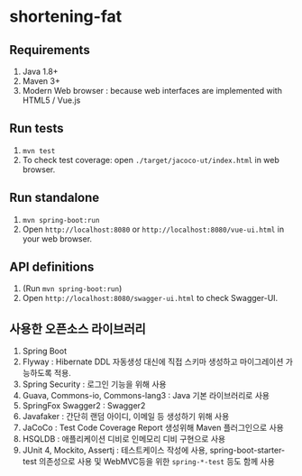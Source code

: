 # shortening-fat

## Requirements
1. Java 1.8+
1. Maven 3+
1. Modern Web browser : because web interfaces are implemented with HTML5 / Vue.js

## Run tests
1. `mvn test`
1. To check test coverage: open `./target/jacoco-ut/index.html` in web browser.

## Run standalone
1. `mvn spring-boot:run`
1. Open `http://localhost:8080` or `http://localhost:8080/vue-ui.html` in your web browser.

## API definitions
1. (Run `mvn spring-boot:run`)
1. Open `http://localhost:8080/swagger-ui.html` to check Swagger-UI.

## 사용한 오픈소스 라이브러리
1. Spring Boot
1. Flyway : Hibernate DDL 자동생성 대신에 직접 스키마 생성하고 마이그레이션 가능하도록 적용.
1. Spring Security : 로그인 기능을 위해 사용
1. Guava, Commons-io, Commons-lang3 : Java 기본 라이브러리로 사용
1. SpringFox Swagger2 : Swagger2 
1. Javafaker : 간단히 랜덤 아이디, 이메일 등 생성하기 위해 사용
1. JaCoCo : Test Code Coverage Report 생성위해 Maven 플러그인으로 사용
1. HSQLDB : 애플리케이션 디비로 인메모리 디비 구현으로 사용
1. JUnit 4, Mockito, Assertj : 테스트케이스 작성에 사용, spring-boot-starter-test 의존성으로 사용 및 WebMVC등을 위한 `spring-*-test` 등도 함께 사용
